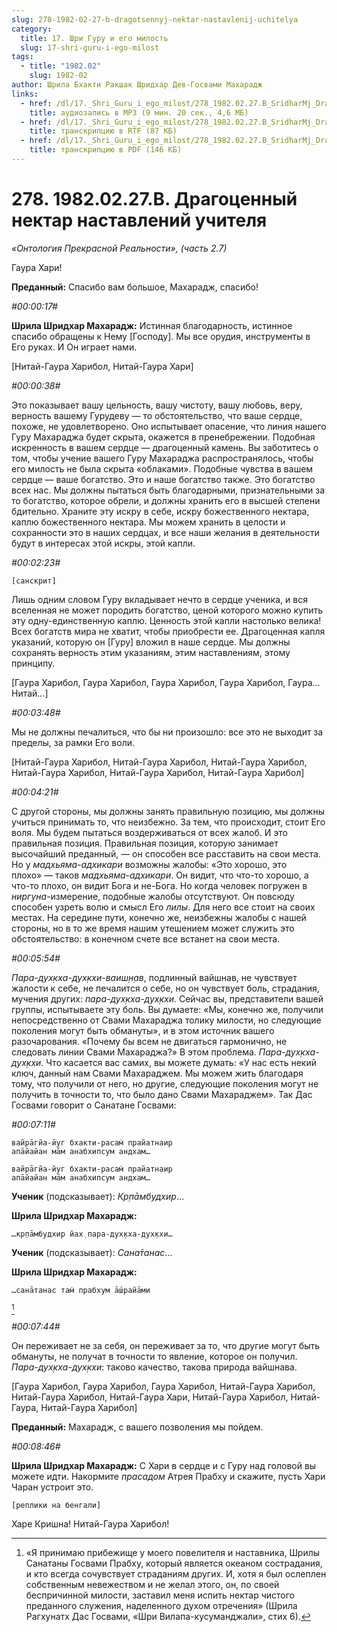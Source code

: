 ```yaml
---
slug: 278-1982-02-27-b-dragotsennyj-nektar-nastavlenij-uchitelya
category:
  title: 17. Шри Гуру и его милость
  slug: 17-shri-guru-i-ego-milost
tags:
  - title: "1982.02"
    slug: 1982-02
author: Шрила Бхакти Ракшак Шридхар Дев-Госвами Махарадж
links:
  - href: /dl/17._Shri_Guru_i_ego_milost/278_1982.02.27.B_SridharMj_Dragotsennyy_nektar_nastavleniy_uchitelya.mp3
    title: аудиозапись в MP3 (9 мин. 20 сек., 4,6 МБ)
  - href: /dl/17._Shri_Guru_i_ego_milost/278_1982.02.27.B_SridharMj_Dragotsennyy_nektar_nastavleniy_uchitelya.rtf
    title: транскрипцию в RTF (87 КБ)
  - href: /dl/17._Shri_Guru_i_ego_milost/278_1982.02.27.B_SridharMj_Dragotsennyy_nektar_nastavleniy_uchitelya.pdf
    title: транскрипцию в PDF (146 КБ)
---
```


# 278. 1982.02.27.B. Драгоценный нектар наставлений учителя

*«Онтология Прекрасной Реальности», (часть 2.7)*

Гаура Хари!

**Преданный:** Спасибо вам большое, Махарадж, спасибо!

*#00:00:17#*

**Шрила Шридхар Махарадж:** Истинная благодарность, истинное спасибо обращены к Нему [Господу]. Мы все орудия, инструменты в Его руках. И Он играет нами.

[Нитай-Гаура Харибол, Нитай-Гаура Хари]

*#00:00:38#*

Это показывает вашу цельность, вашу чистоту, вашу любовь, веру, верность вашему Гурудеву — то обстоятельство, что ваше сердце, похоже, не удовлетворено. Оно испытывает опасение, что линия нашего Гуру Махараджа будет скрыта, окажется в пренебрежении. Подобная искренность в вашем сердце — драгоценный камень. Вы заботитесь о том, чтобы учение вашего Гуру Махараджа распространялось, чтобы его милость не была скрыта «облаками». Подобные чувства в вашем сердце — ваше богатство. Это и наше богатство также. Это богатство всех нас. Мы должны пытаться быть благодарными, признательными за то богатство, которое обрели, и должны хранить его в высшей степени бдительно. Храните эту искру в себе, искру божественного нектара, каплю божественного нектара. Мы можем хранить в целости и сохранности это в наших сердцах, и все наши желания в деятельности будут в интересах этой искры, этой капли.

*#00:02:23#*

    [санскрит]

Лишь одним словом Гуру вкладывает нечто в сердце ученика, и вся вселенная не может породить богатство, ценой которого можно купить эту одну-единственную каплю. Ценность этой капли настолько велика! Всех богатств мира не хватит, чтобы приобрести ее. Драгоценная капля указаний, которую он [Гуру] вложил в наше сердце. Мы должны сохранять верность этим указаниям, этим наставлениям, этому принципу.

[Гаура Харибол, Гаура Харибол, Гаура Харибол, Гаура Харибол, Гаура… Нитай…]

*#00:03:48#*

Мы не должны печалиться, что бы ни произошло: все это не выходит за пределы, за рамки Его воли.

[Нитай-Гаура Харибол, Нитай-Гаура Харибол, Нитай-Гаура Харибол, Нитай-Гаура Харибол, Нитай-Гаура Харибол, Нитай-Гаура Харибол]

*#00:04:21#*

С другой стороны, мы должны занять правильную позицию, мы должны учиться принимать то, что неизбежно. За тем, что происходит, стоит Его воля. Мы будем пытаться воздерживаться от всех жалоб. И это правильная позиция. Правильная позиция, которую занимает высочайший преданный, — он способен все расставить на свои места. Но у *мадхьяма-адхикари* возможны жалобы: «Это хорошо, это плохо» — таков *мадхьяма-адхикари*. Он видит, что что-то хорошо, а что-то плохо, он видит Бога и не-Бога. Но когда человек погружен в *ниргуна*-измерение, подобные жалобы отсутствуют. Он повсюду способен узреть волю и смысл Его *лилы*. Для него все стоит на своих местах. На середине пути, конечно же, неизбежны жалобы с нашей стороны, но в то же время нашим утешением может служить это обстоятельство: в конечном счете все встанет на свои места.

*#00:05:54#*

*Пара-дух̣кха-дух̣кхи-ваиш̣н̣ав*, подлинный вайшнав, не чувствует жалости к себе, не печалится о себе, но он чувствует боль, страдания, мучения других: *пара-дух̣кха-дух̣кхи*. Сейчас вы, представители вашей группы, испытываете эту боль. Вы думаете: «Мы, конечно же, получили непосредственно от Свами Махараджа толику милости, но следующие поколения могут быть обмануты», и в этом источник вашего разочарования. «Почему бы всем не двигаться гармонично, не следовать линии Свами Махараджа?» В этом проблема. *Пара-дух̣кха-дух̣кхи*. Что касается вас самих, вы можете думать: «У нас есть некий ключ, данный нам Свами Махараджем. Мы можем жить благодаря тому, что получили от него, но другие, следующие поколения могут не получить в точности то, что было дано Свами Махараджем». Так Дас Госвами говорит о Санатане Госвами:

*#00:07:11#*

    вайрāгйа-йуг бхакти-расам̇ прайатнаир
    апāйайан мāм анабхипсум андхам…

    вайрāгйа-йуг бхакти-расам̇ прайатнаир
    апāйайан мāм анабхипсум андхам…

**Ученик** (подсказывает): *Кр̣пāмбудхир*…

**Шрила Шридхар Махарадж:**

    …кр̣пāмбудхир йах̣ пара-дух̣кха-дух̣кхи…

**Ученик** (подсказывает): *Сана̄танас*…

**Шрила Шридхар Махарадж:**

    …санāтанас там̇ прабхум āш́райāми
[^_ftn1]

*#00:07:44#*

Он переживает не за себя, он переживает за то, что другие могут быть обмануты, не получат в точности то явление, которое он получил. *Пара-дух̣кха-дух̣кхи*: таково качество, такова природа вайшнава.

[Гаура Харибол, Гаура Харибол, Гаура Харибол, Нитай-Гаура Харибол, Нитай-Гаура Харибол, Нитай-Гаура Хари, Нитай-Гаура Харибол, Нитай-Гаура, Нитай-Гаура Харибол]

**Преданный:** Махарадж, с вашего позволения мы пойдем.

*#00:08:46#*

**Шрила Шридхар Махарадж:** С Хари в сердце и с Гуру над головой вы можете идти. Накормите *прасадом* Атрея Прабху и скажите, пусть Хари Чаран устроит это.

    [реплики на бенгали]

Харе Кришна! Нитай-Гаура Харибол!



[^_ftn1]: «Я принимаю прибежище у моего повелителя и наставника, Шрилы Санатаны Госвами Прабху, который является океаном сострадания, и кто всегда сочувствует страданиям других. И, хотя я был ослеплен собственным невежеством и не желал этого, он, по своей беспричинной милости, заставил меня испить нектар чистого преданного служения, наделенного духом отречения» (Шрила Рагхунатх Дас Госвами, «Шри Вилапа-кусуманджали», стих 6).

